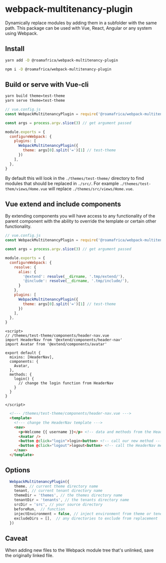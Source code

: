 # webpack-multitenancy-plugin

Dynamically replace modules by adding them in a subfolder with the same path. This package can be used with Vue, React, Angular or any system using Webpack.

## Install

```bash
yarn add -D @roamafrica/webpack-multitenancy-plugin

npm i -D @roamafrica/webpack-multitenancy-plugin
```

## Build or serve with Vue-cli

```bash
yarn build theme=test-theme
yarn serve theme=test-theme
```

```js
// vue.config.js
const WebpackMultitenancyPlugin = require('@roamafrica/webpack-multitenancy-plugin')

const args = process.argv.slice(3) // get argument passed

module.exports = {
  configureWebpack: {
    plugins: [
      WebpackMultitenancyPlugin({
        theme: args[0].split('=')[1] // test-theme
      })
    ],
  },
}
```

By default this will look in the `./themes/test-theme/` directory to find modules that should be replaced in `./src/`.
For example `./themes/test-them/views/Home.vue` will replace  `./themes/src/views/Home.vue`.

## Vue extend and include components

By extending components you will have access to any functionality of the parent component with the ability to override the template or certain other functionality.

```js
// vue.config.js
const WebpackMultitenancyPlugin = require('@roamafrica/webpack-multitenancy-plugin')

const args = process.argv.slice(3) // get argument passed

module.exports = {
  configureWebpack: {
    resolve: {
      alias: {
        '@extend': resolve(__dirname, '.tmp/extend/'),
        '@include': resolve(__dirname, '.tmp/include/'),
      }
    },
    plugins: [
      WebpackMultitenancyPlugin({
        theme: args[0].split('=')[1] // test-theme
      })
    ],
  },
}
```

```vue
<script>
// /themes/test-theme/components/header-nav.vue
import HeaderNav from '@extend/components/header-nav'
import Avatar from '@extend/components/avatar'

export default {
  mixins: [HeaderNav],
  components: {
    Avatar,
  },
  methods: {
    login() {
      // change the login function from HeaderNav
    }
  }
}

</script>
```

```html
  <!--- /themes/test-theme/components/header-nav.vue --->
  <template>
    <!--- change the HeaderNav template --->
    <nav>
      <p>Welcome {{ username }}</p> <!-- data and methods from the HeaderNav is still available and reactive --->
      <Avatar />
      <button @click="login">login<button> <!-- call our new method --->
      <button @click="logout">logout<button> <!-- call the HeaderNav method --->
    </nav>
  </template>
```

## Options

```js
  WebpackMultitenancyPlugin({
    theme, // current theme directory name
    tenant, // current tenant directory name
    themeDir = 'themes', // the themes directory name
    tenantDir = 'tenants', // the tenants directory name
    srcDir = 'src', // your source directory
    beforeRun,  // function
    injectEnvironment = false, // inject environment from theme or tenent
    excludeDirs = [],  // any directories to exclude from replacement
  })
```

## Caveat

When adding new files to the Webpack module tree that's unlinked, save the originally linked file.
